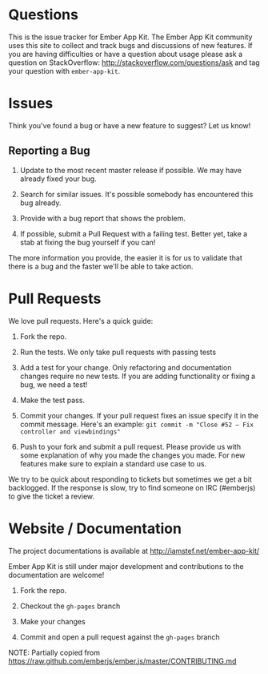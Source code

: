 # Questions

This is the issue tracker for Ember App Kit.
The Ember App Kit community uses this site
to collect and track bugs and discussions of new features.
If you are having difficulties or have a question about usage please ask a
question on StackOverflow: http://stackoverflow.com/questions/ask and tag
your question with `ember-app-kit`.

# Issues

Think you've found a bug or have a new feature to suggest? Let us know!

## Reporting a Bug
1. Update to the most recent master release if possible. We may have already
fixed your bug.

2. Search for similar issues. It's possible somebody has encountered
this bug already.

3. Provide with a bug report that shows the problem.

4. If possible, submit a Pull Request with a failing test. Better yet, take
a stab at fixing the bug yourself if you can!

The more information you provide, the easier it is for us to validate that
there is a bug and the faster we'll be able to take action.

# Pull Requests

We love pull requests. Here's a quick guide:

1. Fork the repo.

2. Run the tests. We only take pull requests with passing tests

3. Add a test for your change. Only refactoring and documentation changes
require no new tests. If you are adding functionality or fixing a bug, we need
a test!

4. Make the test pass.

5. Commit your changes. If your pull request fixes an issue specify it in the commit message.
Here's an example: `git commit -m "Close #52 – Fix controller and viewbindings"`

6. Push to your fork and submit a pull request. Please provide us with some
explanation of why you made the changes you made. For new features make sure to
explain a standard use case to us.

We try to be quick about responding to tickets but sometimes we get a bit
backlogged. If the response is slow, try to find someone on IRC (#emberjs) to
give the ticket a review.

# Website / Documentation

The project documentations is available at http://iamstef.net/ember-app-kit/

Ember App Kit is still under major development and contributions to the documentation are welcome!

1. Fork the repo.

2. Checkout the `gh-pages` branch

3. Make your changes

4. Commit and open a pull request against the `gh-pages` branch



NOTE: Partially copied from https://raw.github.com/emberjs/ember.js/master/CONTRIBUTING.md

